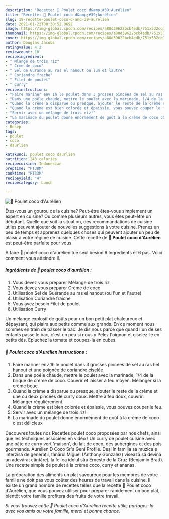 ```yaml
---
description: "Recette: 🌺 Poulet coco d&amp;#39;Aurélien"
title: "Recette: 🌺 Poulet coco d&amp;#39;Aurélien"
slug: 19-recette-poulet-coco-d-and-39-aurelien
date: 2021-01-22T08:30:52.069Z
image: https://img-global.cpcdn.com/recipes/a80d39622bcb4edb/751x532cq70/🌺-poulet-coco-daurelien-photo-principale-de-la-recette.jpg
thumbnail: https://img-global.cpcdn.com/recipes/a80d39622bcb4edb/751x532cq70/🌺-poulet-coco-daurelien-photo-principale-de-la-recette.jpg
cover: https://img-global.cpcdn.com/recipes/a80d39622bcb4edb/751x532cq70/🌺-poulet-coco-daurelien-photo-principale-de-la-recette.jpg
author: Douglas Jacobs
ratingvalue: 4.2
reviewcount: 10
recipeingredient:
- " Mlange de trois riz"
- " Crme de coco"
- " Sel de Gurande au ras el hanout ou lun et lautre"
- " Coriandre frache"
- " Filet de poulet"
- " Curry"
recipeinstructions:
- "Faire mariner env 1h le poulet dans 3 grosses pincées de sel au ras hel hanout et une poignée de coriandre ciselée"
- "Dans une poêle chaude, mettre le poulet avec la marinade, 1/4 de la brique de crème de coco. Couvrir et laisser à feu moyen. Mélanger si la crème boue."
- "Quand la crème a disparue ou presque, ajouter le reste de la crème et une ou deux pincées de curry doux. Mettre à feu doux, couvrir. Mélanger régulièrement."
- "Quand la crème est bien colorée et épaissie, vous pouvez couper le feu."
- "Servir avec un mélange de trois riz!"
- "La marinade du poulet donne énormément de goût à la crème de coco c&#39;est délicieux"
categories:
- Resep
tags:
- poulet
- coco
- daurlien

katakunci: poulet coco daurlien 
nutrition: 243 calories
recipecuisine: Indonesian
preptime: "PT38M"
cooktime: "PT33M"
recipeyield: "4"
recipecategory: Lunch

---
```



![🌺 Poulet coco d&#39;Aurélien](https://img-global.cpcdn.com/recipes/a80d39622bcb4edb/751x532cq70/🌺-poulet-coco-daurelien-photo-principale-de-la-recette.jpg)

Êtes-vous un gourou de la cuisine? Peut-être êtes-vous simplement un expert en cuisine? Ou comme plusieurs autres, vous êtes peut-être un débutant. Quelle que soit la situation, des recommandations de cuisine utiles peuvent ajouter de nouvelles suggestions à votre cuisine. Prenez un peu de temps et apprenez quelques choses qui peuvent ajouter un peu de plaisir à votre régime de cuisine. Cette recette de <strong> 🌺 Poulet coco d&#39;Aurélien </strong> est peut-être parfaite pour vous.

<!--inarticleads1-->

À faire 🌺 poulet coco d&#39;aurélien tue seul besion 6 Ingrédients et 6 pas. Voici comment vous atteindre il.

##### Ingrédients de 🌺 poulet coco d&#39;aurélien :

1. Vous devez vous préparer  Mélange de trois riz
1. Vous devez vous préparer  Crème de coco
1. Utilisation  Sel de Guérande au ras el hanout (ou l&#39;un et l&#39;autre)
1. Utilisation  Coriandre fraîche
1. Vous avez besoin  Filet de poulet
1. Utilisation  Curry


Un mélange explosif de goûts pour un bon petit plat chaleureux et dépaysant, qui plaira aux petits comme aux grands. En ce moment nous sommes en train de passer le bac. Je dis nous parce que quand l&#39;un de ses enfants passe le bac, c&#39;est un peu si nous y Pelez l&#39;oignon et ciselez-le en petits dés. Epluchez la tomate et coupez-la en cubes. 

<!--inarticleads2-->

##### 🌺 Poulet coco d&#39;Aurélien instructions :

1. Faire mariner env 1h le poulet dans 3 grosses pincées de sel au ras hel hanout et une poignée de coriandre ciselée
1. Dans une poêle chaude, mettre le poulet avec la marinade, 1/4 de la brique de crème de coco. Couvrir et laisser à feu moyen. Mélanger si la crème boue.
1. Quand la crème a disparue ou presque, ajouter le reste de la crème et une ou deux pincées de curry doux. Mettre à feu doux, couvrir. Mélanger régulièrement.
1. Quand la crème est bien colorée et épaissie, vous pouvez couper le feu.
1. Servir avec un mélange de trois riz!
1. La marinade du poulet donne énormément de goût à la crème de coco c&#39;est délicieux


Découvrez toutes nos Recettes poulet coco proposées par nos chefs, ainsi que les techniques associées en vidéo ! Un curry de poulet cuisiné avec une pâte de curry vert &#39;maison&#39;, du lait de coco, des aubergines et des pois gourmands. Aurelien D Coco Sr&#39;s Geni Profile. Deși în familia sa muzica e interzisă de generații, tânărul Miguel (Anthony Gonzalez) visează să devină un adevărat cântăreț, la fel ca idolul său Ernesto de la Cruz (Benjamin Bratt). Une recette simple de poulet à la crème coco, curry et ananas. 

<!--inarticleads1-->

<p>
La préparation des aliments un plat savoureux pour les membres de votre famille ne doit pas vous coûter des heures de travail dans la cuisine. Il existe un grand nombre de recettes telles que la recette 🌺 Poulet coco d&#39;Aurélien, que vous pouvez utiliser pour préparer rapidement un bon plat, bientôt votre famille profitera des fruits de votre travail.
</p>

<p>
<i>Si vous trouvez cette 🌺 Poulet coco d&#39;Aurélien recette utile, partagez-la avec vos amis ou votre famille, merci et bonne chance.</i>
</p>

